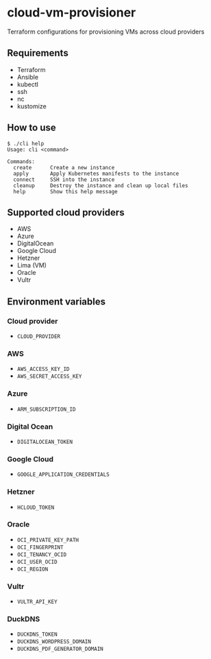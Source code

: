 # cloud-vm-provisioner
Terraform configurations for provisioning VMs across cloud providers

## Requirements

* Terraform
* Ansible
* kubectl
* ssh
* nc
* kustomize

## How to use

```
$ ./cli help
Usage: cli <command>

Commands:
  create      Create a new instance
  apply       Apply Kubernetes manifests to the instance
  connect     SSH into the instance
  cleanup     Destroy the instance and clean up local files
  help        Show this help message
```

## Supported cloud providers

* AWS
* Azure
* DigitalOcean
* Google Cloud
* Hetzner
* Lima (VM)
* Oracle
* Vultr

## Environment variables

### Cloud provider
* `CLOUD_PROVIDER`

### AWS
* `AWS_ACCESS_KEY_ID`
* `AWS_SECRET_ACCESS_KEY`

### Azure
* `ARM_SUBSCRIPTION_ID`

### Digital Ocean
* `DIGITALOCEAN_TOKEN`

### Google Cloud
* `GOOGLE_APPLICATION_CREDENTIALS`

### Hetzner
* `HCLOUD_TOKEN`

### Oracle
* `OCI_PRIVATE_KEY_PATH`
* `OCI_FINGERPRINT`
* `OCI_TENANCY_OCID`
* `OCI_USER_OCID`
* `OCI_REGION`

### Vultr
* `VULTR_API_KEY`

### DuckDNS
* `DUCKDNS_TOKEN`
* `DUCKDNS_WORDPRESS_DOMAIN`
* `DUCKDNS_PDF_GENERATOR_DOMAIN`
